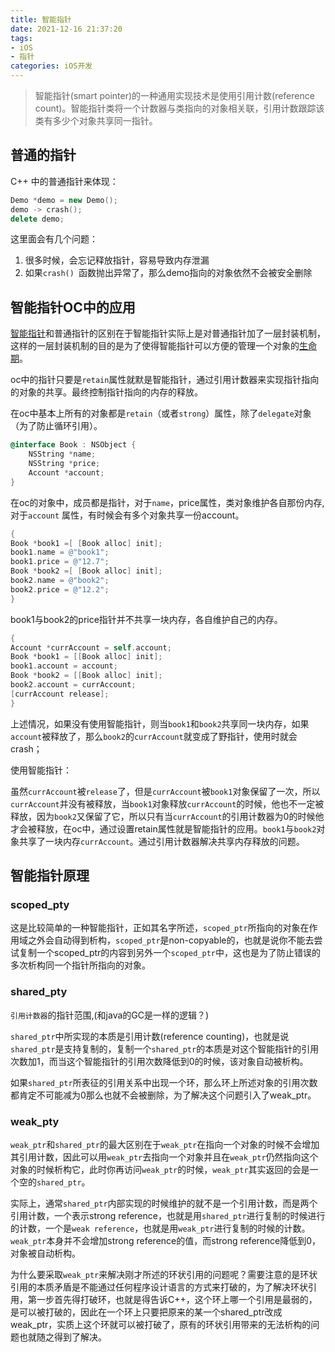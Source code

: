 ```yaml
---
title: 智能指针
date: 2021-12-16 21:37:20
tags:
- iOS
- 指针
categories: iOS开发
---
```


> 智能指针(smart pointer)的一种通用实现技术是使用引用计数(reference count)。智能指针类将一个计数器与类指向的对象相关联，引用计数跟踪该类有多少个对象共享同一指针。
>
<!--more-->
## 普通的指针

C++ 中的普通指针来体现：

```c++
Demo *demo = new Demo();
demo -> crash();
delete demo;
```

这里面会有几个问题：

1. 很多时候，会忘记释放指针，容易导致内存泄漏
2. 如果`crash() `函数抛出异常了，那么demo指向的对象依然不会被安全删除

## 智能指针OC中的应用

[智能指针](https://www.zhihu.com/search?q=智能指针&search_source=Entity&hybrid_search_source=Entity&hybrid_search_extra={"sourceType"%3A"answer"%2C"sourceId"%3A14918675})和普通指针的区别在于智能指针实际上是对普通指针加了一层封装机制，这样的一层封装机制的目的是为了使得智能指针可以方便的管理一个对象的[生命期](https://www.zhihu.com/search?q=生命期&search_source=Entity&hybrid_search_source=Entity&hybrid_search_extra={"sourceType"%3A"answer"%2C"sourceId"%3A14918675})。

oc中的指针只要是`retain`属性就默是智能指针，通过引用计数器来实现指针指向的对象的共享。最终控制指针指向的内存的释放。

在oc中基本上所有的对象都是`retain`（或者`strong`）属性，除了`delegate`对象（为了防止循环引用）。

```objective-c
@interface Book : NSObject {
	NSString *name;
	NSString *price;
	Account *account;
}
```

在oc的对象中，成员都是指针，对于`name`，price属性，类对象维护各自那份内存,对于`account` 属性，有时候会有多个对象共享一份account。

```objective-c
{
Book *book1 =[ [Book alloc] init];
book1.name = @"book1";
book1.price = @"12.7";
Book *book2 =[ [Book alloc] init];
book2.name = @"book2";
book2.price = @"12.2";
}
```

book1与book2的price指针并不共享一块内存，各自维护自己的内存。

```objective-c
{
Account *currAccount = self.account;
Book *book1 = [[Book alloc] init];
book1.account = account;
Book *book2 = [[Book alloc] init];
book2.account = currAccount; 
[currAccount release];
}
```

上述情况，如果没有使用智能指针，则当`book1`和`book2`共享同一块内存，如果`account`被释放了，那么`book2`的`currAccount`就变成了野指针，使用时就会crash；

使用智能指针：

虽然`currAccount`被`release`了，但是`currAccount`被`book1`对象保留了一次，所以`currAccount`并没有被释放，当`book1`对象释放`currAccount`的时候，他也不一定被释放，因为`book2`又保留了它，所以只有当`currAccount`的引用计数器为0的时候他才会被释放，在oc中，通过设置retain属性就是智能指针的应用。`book1`与`book2`对象共享了一块内存`currAccount`。通过引用计数器解决共享内存释放的问题。

## 智能指针原理

### scoped_pty

这是比较简单的一种智能指针，正如其名字所述，`scoped_ptr`所指向的对象在作用域之外会自动得到析构，`scoped_ptr`是non-copyable的，也就是说你不能去尝试复制一个scoped_ptr的内容到另外一个`scoped_ptr`中，这也是为了防止错误的多次析构同一个指针所指向的对象。

### shared_pty

`引用计数器`的指针范围,(和java的GC是一样的逻辑？)

`shared_ptr`中所实现的本质是引用计数(reference counting)，也就是说`shared_ptr`是支持复制的，复制一个`shared_ptr`的本质是对这个智能指针的引用次数加1，而当这个智能指针的引用次数降低到0的时候，该对象自动被析构。

如果`shared_ptr`所表征的引用关系中出现一个环，那么环上所述对象的引用次数都肯定不可能减为0那么也就不会被删除，为了解决这个问题引入了weak_ptr。

### weak_pty

`weak_ptr`和`shared_ptr`的最大区别在于`weak_ptr`在指向一个对象的时候不会增加其引用计数，因此可以用`weak_ptr`去指向一个对象并且在`weak_ptr`仍然指向这个对象的时候析构它，此时你再访问`weak_ptr`的时候，`weak_ptr`其实返回的会是一个空的`shared_ptr`。

实际上，通常`shared_ptr`内部实现的时候维护的就不是一个引用计数，而是两个引用计数，一个表示strong reference，也就是用`shared_ptr`进行复制的时候进行的计数，一个是`weak reference`，也就是用`weak_ptr`进行复制的时候的计数。`weak_ptr`本身并不会增加strong reference的值，而strong reference降低到0，对象被自动析构。

为什么要采取`weak_ptr`来解决刚才所述的环状引用的问题呢？需要注意的是环状引用的本质矛盾是不能通过任何程序设计语言的方式来打破的，为了解决环状引用，第一步首先得打破环，也就是得告诉C++，这个环上哪一个引用是最弱的，是可以被打破的，因此在一个环上只要把原来的某一个shared_ptr改成weak_ptr，实质上这个环就可以被打破了，原有的环状引用带来的无法析构的问题也就随之得到了解决。
